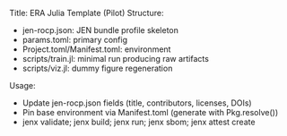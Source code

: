 Title: ERA Julia Template (Pilot)
Structure:
- jen-rocp.json: JEN bundle profile skeleton
- params.toml: primary config
- Project.toml/Manifest.toml: environment
- scripts/train.jl: minimal run producing raw artifacts
- scripts/viz.jl: dummy figure regeneration

Usage:
- Update jen-rocp.json fields (title, contributors, licenses, DOIs)
- Pin base environment via Manifest.toml (generate with Pkg.resolve())
- jenx validate; jenx build; jenx run; jenx sbom; jenx attest create
